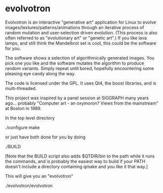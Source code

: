 # evolvotron

Evolvotron is an interactive "generative art" application for Linux to evolve images/textures/patterns/animations through an iterative process of random mutation and user-selection driven evolution. (This process is also often referred to as "evolutionary art" or "genetic art".) If you like lava lamps, and still think the Mandelbrot set is cool, this could be the software for you. 

The software shows a selection of algorithmically generated images. You pick one you like and the software mutates the algorithm to produce random variants. Simply repeat until bored, hopefully encountering some pleasing eye candy along the way.

The code is licensed under the GPL. It uses Qt4, the boost libraries, and is multi-threaded.

This project was inspired by a panel session at SIGGRAPH many years ago... probably "Computer art - an oxymoron? Views from the mainstream" at Boston in 1989. 

In the top level directory

  ./configure
  make

or just have both done for you by doing

  ./BUILD

[Note that the BUILD script also adds $QTDIR/bin to the path while it runs the 
commands, and is probably the easiest way to build if your PATH doesn't 
include a directory containing qmake and you like it that way.]

This will give you an "evolvotron" 

   ./evolvotron/evolvotron